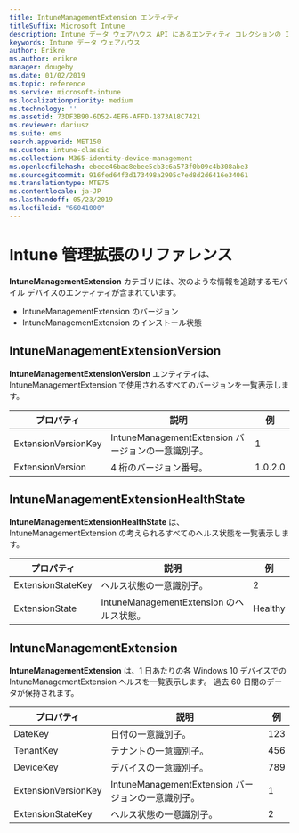 ```yaml
---
title: IntuneManagementExtension エンティティ
titleSuffix: Microsoft Intune
description: Intune データ ウェアハウス API にあるエンティティ コレクションの IntuneManagementExtension エンティティ カテゴリのための参照トピック。
keywords: Intune データ ウェアハウス
author: Erikre
ms.author: erikre
manager: dougeby
ms.date: 01/02/2019
ms.topic: reference
ms.service: microsoft-intune
ms.localizationpriority: medium
ms.technology: ''
ms.assetid: 73DF3B90-6D52-4EF6-AFFD-1873A18C7421
ms.reviewer: dariusz
ms.suite: ems
search.appverid: MET150
ms.custom: intune-classic
ms.collection: M365-identity-device-management
ms.openlocfilehash: ebece46bac8ebee5cb3c6a573f0b09c4b308abe3
ms.sourcegitcommit: 916fed64f3d173498a2905c7ed8d2d6416e34061
ms.translationtype: MTE75
ms.contentlocale: ja-JP
ms.lasthandoff: 05/23/2019
ms.locfileid: "66041000"
---
```

# <a name="reference-for-intune-management-extension"></a>Intune 管理拡張のリファレンス

**IntuneManagementExtension** カテゴリには、次のような情報を追跡するモバイル デバイスのエンティティが含まれています。

  -  IntuneManagementExtension のバージョン
  -  IntuneManagementExtension のインストール状態

## <a name="intunemanagementextensionversion"></a>IntuneManagementExtensionVersion

**IntuneManagementExtensionVersion** エンティティは、IntuneManagementExtension で使用されるすべてのバージョンを一覧表示します。

| プロパティ  | 説明 | 例 |
|---------|------------|--------|
| ExtensionVersionKey |IntuneManagementExtension バージョンの一意識別子。 | 1 |
| ExtensionVersion |4 桁のバージョン番号。 |1.0.2.0 |

## <a name="intunemanagementextensionhealthstate"></a>IntuneManagementExtensionHealthState

**IntuneManagementExtensionHealthState** は、IntuneManagementExtension の考えられるすべてのヘルス状態を一覧表示します。

| プロパティ  | 説明 | 例 |
|---------|------------|--------|
| ExtensionStateKey |ヘルス状態の一意識別子。 | 2 |
| ExtensionState |IntuneManagementExtension のヘルス状態。 | Healthy |

## <a name="intunemanagementextension"></a>IntuneManagementExtension

**IntuneManagementExtension** は、1 日あたりの各 Windows 10 デバイスでの IntuneManagementExtension ヘルスを一覧表示します。
過去 60 日間のデータが保持されます。 


|      プロパティ       |                         説明                         | 例 |
|---------------------|-------------------------------------------------------------|---------|
|       DateKey       |               日付の一意識別子。                |   123   |
|      TenantKey      |              テナントの一意識別子。               |   456   |
|      DeviceKey      |              デバイスの一意識別子。               |   789   |
| ExtensionVersionKey | IntuneManagementExtension バージョンの一意識別子。 |    1    |
|  ExtensionStateKey  |             ヘルス状態の一意識別子。              |    2    |

